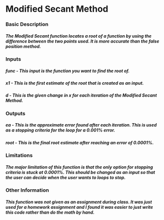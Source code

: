 # Modified Secant Method

### Basic Description

##### The Modified Secant function locates a root of a function by using the difference between the two points used. It is more accurate than the false position method.

### Inputs

##### func - This input is the function you want to find the root of.
##### x1 - This is the first estimate of the root that is created as an input.
##### d - This is the given change in x for each iteration of the Modified Secant Method.

### Outputs

##### ea - This is the approximate error found after each iteration. This is used as a stopping criteria for the loop for a 0.001% error.
##### root - This is the final root estimate after reaching an error of 0.0001%.

### Limitations

##### The major limitation of this function is that the only option for stopping criteria is stuck at 0.0001%. This should be changed as an input so that the user can decide when the user wants to loops to stop.

### Other Information

##### This function was not given as an assignment during class. It was just used for a homework assignment and I found it was easier to just write this code rather than do the math by hand. 

